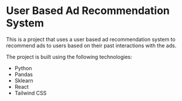 # User Based Ad Recommendation System

This is a project that uses a user based ad recommendation system to recommend ads to users based on their past interactions with the ads.

The project is built using the following technologies:

- Python
- Pandas
- Sklearn
- React
- Tailwind CSS

